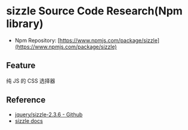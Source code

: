 # sizzle Source Code Research(Npm library)

- Npm Repository: [https://www.npmjs.com/package/sizzle](https://www.npmjs.com/package/sizzle)

## Feature

纯 JS 的 CSS 选择器

## Reference

- [jquery/sizzle-2.3.6 - Github](https://github.com/jquery/sizzle/tree/2.3.6)
- [sizzle docs](https://github.com/jquery/sizzle/wiki/)
